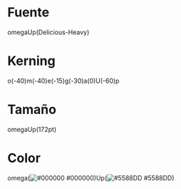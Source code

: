 # Fuente
omegaUp(Delicious-Heavy)
# Kerning
o(-40)m(-40)e(-15)g(-30)a(0)U(-60)p
# Tamaño
omegaUp(172pt)
# Color
omega(![#000000](https://placehold.it/15/000000/000000?text=+) #000000)Up(![#5588DD](https://placehold.it/15/5588DD/000000?text=+) #5588DD)
